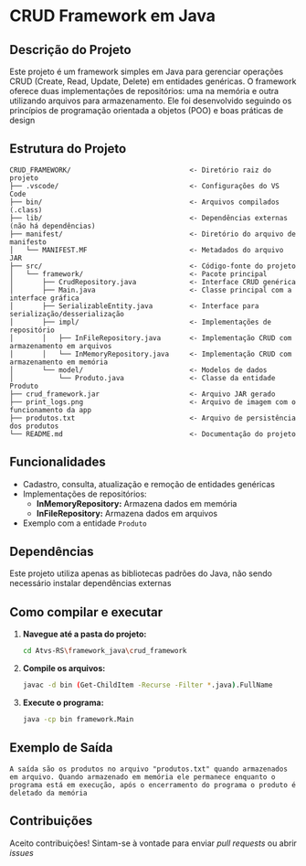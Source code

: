 # CRUD Framework em Java

## Descrição do Projeto
Este projeto é um framework simples em Java para gerenciar operações CRUD (Create, Read, Update, Delete) em entidades genéricas. O framework oferece duas implementações de repositórios: uma na memória e outra utilizando arquivos para armazenamento. Ele foi desenvolvido seguindo os princípios de programação orientada a objetos (POO) e boas práticas de design

## Estrutura do Projeto

```
CRUD_FRAMEWORK/                             <- Diretório raiz do projeto
├── .vscode/                                <- Configurações do VS Code
├── bin/                                    <- Arquivos compilados (.class)
├── lib/                                    <- Dependências externas (não há dependências)
├── manifest/                               <- Diretório do arquivo de manifesto
│   └── MANIFEST.MF                         <- Metadados do arquivo JAR
├── src/                                    <- Código-fonte do projeto
│   └── framework/                          <- Pacote principal
│       ├── CrudRepository.java             <- Interface CRUD genérica
│       ├── Main.java                       <- Classe principal com a interface gráfica
│       ├── SerializableEntity.java         <- Interface para serialização/desserialização
│       ├── impl/                           <- Implementações de repositório
│       │   ├── InFileRepository.java       <- Implementação CRUD com armazenamento em arquivos
│       │   └── InMemoryRepository.java     <- Implementação CRUD com armazenamento em memória
│       └── model/                          <- Modelos de dados
│           └── Produto.java                <- Classe da entidade Produto
├── crud_framework.jar                      <- Arquivo JAR gerado
├── print_logs.png                          <- Arquivo de imagem com o funcionamento da app 
├── produtos.txt                            <- Arquivo de persistência dos produtos
└── README.md                               <- Documentação do projeto

```
## Funcionalidades
- Cadastro, consulta, atualização e remoção de entidades genéricas
- Implementações de repositórios:
  - **InMemoryRepository:** Armazena dados em memória
  - **InFileRepository:** Armazena dados em arquivos
- Exemplo com a entidade `Produto`

## Dependências
Este projeto utiliza apenas as bibliotecas padrões do Java, não sendo necessário instalar dependências externas

## Como compilar e executar

1. **Navegue até a pasta do projeto:**
   ```sh
   cd Atvs-RS\framework_java\crud_framework
   ```

2. **Compile os arquivos:**
   ```sh
   javac -d bin (Get-ChildItem -Recurse -Filter *.java).FullName
   ```

3. **Execute o programa:**
   ```sh
   java -cp bin framework.Main
   ```

## Exemplo de Saída
```plaintext
A saída são os produtos no arquivo "produtos.txt" quando armazenados em arquivo. Quando armazenado em memória ele permanece enquanto o programa está em execução, após o encerramento do programa o produto é deletado da memória
```

## Contribuições
Aceito contribuições! Sintam-se à vontade para enviar *pull requests* ou abrir *issues*